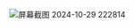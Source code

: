 
![屏幕截图 2024-10-29 222814](https://github.com/user-attachments/assets/cc97f844-8c54-41ff-8373-5cd3652f9d6c)

